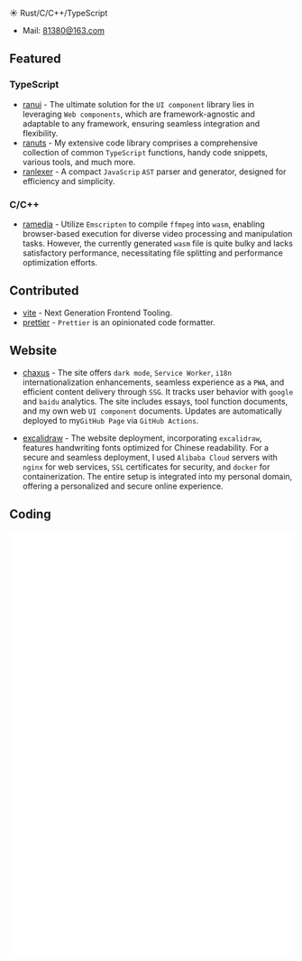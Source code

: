 
<!--
<h2>☀️ hello world</h2>
- 👋 Hi, I’m chaxus
- 👀 I am an developer.
- 🌱 I’m currently learning FE.
✉️ Mail: 81380@163.com

- Before (2020 - 2024): Work for neworiental.
- Now: work for Longbridge.
-->

☀️ Rust/C/C++/TypeScript
- Mail: 81380@163.com

<h2>Featured</h2>

<h3>TypeScript</h3>

- [ranui](https://github.com/chaxus/ran) - The ultimate solution for the `UI component` library lies in leveraging `Web components`, which are framework-agnostic and adaptable to any framework, ensuring seamless integration and flexibility.
- [ranuts](https://github.com/chaxus/ran) - My extensive code library comprises a comprehensive collection of common `TypeScript` functions, handy code snippets, various tools, and much more.
- [ranlexer](https://github.com/chaxus/ranlexer) - A compact `JavaScrip` `AST` parser and generator, designed for efficiency and simplicity.

<h3>C/C++</h3>

- [ramedia](https://github.com/chaxus/ramedia) - Utilize `Emscripten` to compile `ffmpeg` into `wasm`, enabling browser-based execution for diverse video processing and manipulation tasks. However, the currently generated `wasm` file is quite bulky and lacks satisfactory performance, necessitating file splitting and performance optimization efforts.

<h2>Contributed</h2>

- [vite](https://github.com/vitejs/vite) - Next Generation Frontend Tooling.
- [prettier](https://github.com/prettier/prettier) - `Prettier` is an opinionated code formatter.

<h2>Website</h2>

- [chaxus](https://chaxus.github.io/ran/) - The site offers `dark mode`, `Service Worker`, `i18n` internationalization enhancements, seamless experience as a `PWA`, and efficient content delivery through `SSG`. It tracks user behavior with `google` and `baidu` analytics. The site includes essays, tool function documents, and my own web `UI component` documents. Updates are automatically deployed to my`GitHub Page` via `GitHub Actions`.

- [excalidraw](https://draw.ranzhouhang.com) - The website deployment, incorporating `excalidraw`, features handwriting fonts optimized for Chinese readability. For a secure and seamless deployment, I used `Alibaba Cloud` servers with `nginx` for web services, `SSL` certificates for security, and `docker` for containerization. The entire setup is integrated into my personal domain, offering a personalized and secure online experience.

<h2>Coding</h2>

<div style="position:relative; display: flex; flex-wrap: nowrap;">
    <img style='position:absolute; z-index:1;' src='github-metrics.svg' alt="github-metrics.svg"/>
</div>

<!--
chaxus/chaxus is a ✨ special ✨ repository because its `README.md` (this file) appears on your GitHub profile.
You can click the Preview link to take a look at your changes.

<div style="display:flex;flex-flow:row nowarp;">
  <img align="" height="120px" src="https://github-readme-stats.vercel.app/api?username=chaxus&hide_title=true&hide_border=true&show_icons=true&include_all_commits=true&line_height=21&bg_color=0,EC6C6C,FFD479,FFFC79,73FA79&theme=graywhite&locale=en" />
  <img align="" height="120px" src="https://github-readme-stats.vercel.app/api/top-langs/?username=chaxus&hide_title=true&hide_border=true&layout=compact&bg_color=0,73FA79,73FDFF,D783FF&theme=graywhite&locale=en" />

</div>
 -->
<!--
<img align="" height="120px" src="https://github-readme-stats.vercel.app/api?username=chaxus&hide_title=true&hide_border=true&show_icons=true&include_all_commits=true&line_height=21&theme=buefy&locale=en" /> -->
<!-- <img align="center" src="https://github-readme-stats.vercel.app/api/top-langs/?username=chaxus&layout=compact&theme=buefy&hide_border=true" alt="" /> -->

[![Readme Card](https://github-readme-stats-one-bice.vercel.app/api?username=chaxus&show_icons=true&role=OWNER,ORGANIZATION_MEMBER,COLLABORATOR)](https://github.com/anuraghazra/github-readme-stats)

<div class="chaxus_hidden">
  <!-- <img src="https://profile-counter.glitch.me/chaxus/count.svg" style="width:0px;height:0px;" alt="chaxus"/>
  <img src="https://visitor-badge.laobi.icu/badge?page_id=chaxus" style="width:0px;height:0px;" alt="chaxus"/> -->
  <img src="https://count.getloli.com/get/@chaxus" style="width:0px;height:0px;" alt="chaxus"/>  
</div>

<!-- - ✨   ✨ -->
